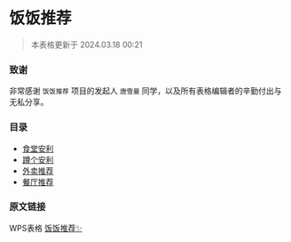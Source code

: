 # 饭饭推荐

> 本表格更新于 2024.03.18 00:21

### 致谢

非常感谢 `饭饭推荐` 项目的发起人 `唐雪曼` 同学，以及所有表格编辑者的辛勤付出与无私分享。

### 目录

- [食堂安利](data/食堂安利.md)
- [蹲个安利](data/蹲个安利.md)
- [外卖推荐](data/外卖推荐.md)
- [餐厅推荐](data/餐厅推荐.md)

### 原文链接

WPS表格 [饭饭推荐✨](https://www.kdocs.cn/l/cg5MCERIqmbb)


